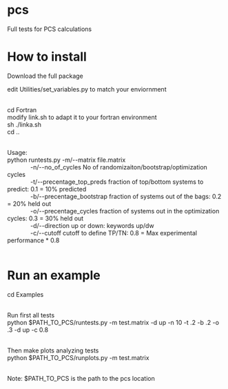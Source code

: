 # pcs
Full tests for PCS calculations <br>

# How to install
Download the full package <br>

edit Utilities/set_variables.py to match your enviornment <br>
<br>

cd Fortran<br>
modify link.sh to adapt it to your fortran environment <br>
sh ./linka.sh <br>
cd .. <br>
<br>

Usage:  <br>
python runtests.py -m/--matrix file.matrix <br>
&emsp; &emsp; &emsp;  -n/--no_of_cycles  No of randomizaiton/bootstrap/optimization cycles  <br>
&emsp; &emsp; &emsp;  -t/--precentage_top_preds fraction of top/bottom systems to predict: 0.1 = 10% predicted <br>
&emsp; &emsp; &emsp;  -b/--precentage_bootstrap fraction of systems out of the bags:  0.2 = 20% held out <br>
&emsp; &emsp; &emsp;  -o/--precentage_cycles fraction of systems out in the optimization cycles:  0.3 = 30% held out <br>
&emsp; &emsp; &emsp;  -d/--direction up or down: keywords up/dw <br>
&emsp; &emsp; &emsp;  -c/--cutoff cutoff to define TP/TN: 0.8 = Max experimental performance * 0.8 <br>
<br>

# Run an example
cd Examples <br>

<br>
Run first all tests<br>
python $PATH_TO_PCS/runtests.py -m test.matrix -d up -n 10 -t .2 -b .2 -o .3 -d up -c 0.8 <br>
<br>

Then make plots analyzing tests<br>
python $PATH_TO_PCS/runplots.py -m test.matrix <br>
<br>

Note:  $PATH_TO_PCS is the path to the pcs location <br>



